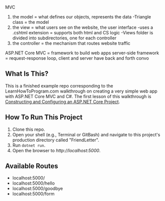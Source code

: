 MVC
1. the model = what defines our objects, represents the data
  -Triangle class = the model
2. the view = what users see on the website, the user interface
  -uses a .cshtml extension = supports both html and CS logic
  -Views folder is divided into subdirectories, one for each controller
3. the controller = the mechanism that routes website traffic

ASP.NET Core MVC = framework to build web apps
server-side framework = request-response loop, client and server have back and forth convo

## What Is This?

This is a finished example repo corresponding to the LearnHowToProgram.com walkthrough on creating a very simple web app with ASP.NET Core MVC and C#. The first lesson of this walkthrough is [Constructing and Configuring an ASP.NET Core Project](https://www.learnhowtoprogram.com/c-and-net/basic-web-applications/constructing-and-configuring-an-asp-net-core-project).

## How To Run This Project

1. Clone this repo.
2. Open your shell (e.g., Terminal or GitBash) and navigate to this project's production directory called "FriendLetter". 
3. Run `dotnet run`.
4. Open the browser to _http://localhost:5000_.

## Available Routes

* localhost:5000/
* localhost:5000/hello
* localhost:5000/goodbye
* localhost:5000/form
